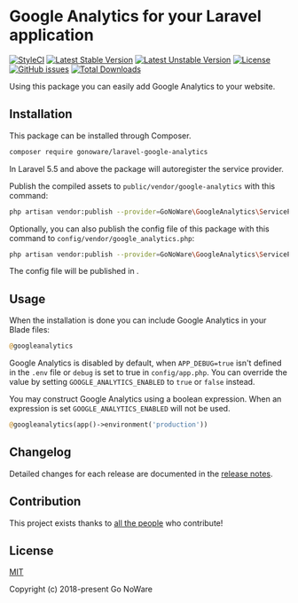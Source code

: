 # Google Analytics for your Laravel application
[![StyleCI](https://github.styleci.io/repos/144772780/shield)](https://github.styleci.io/repos/144772780)
[![Latest Stable Version](https://poser.pugx.org/gonoware/laravel-google-analytics/v/stable?format=flat-square)](https://packagist.org/packages/gonoware/laravel-google-analytics)
[![Latest Unstable Version](https://poser.pugx.org/gonoware/laravel-google-analytics/v/unstable?format=flat-square)](https://packagist.org/packages/gonoware/laravel-google-analytics)
[![License](https://poser.pugx.org/gonoware/laravel-google-analytics/license?format=flat-square)](https://packagist.org/packages/gonoware/laravel-google-analytics)
[![GitHub issues](https://img.shields.io/github/issues/gonoware/laravel-google-analytics.svg?style=flat-square)](https://github.com/gonoware/laravel-google-analytics/issues)
[![Total Downloads](https://poser.pugx.org/gonoware/laravel-google-analytics/downloads?format=flat-square)](https://packagist.org/packages/gonoware/laravel-google-analytics)

Using this package you can easily add Google Analytics to your website.


## Installation
This package can be installed through Composer.
```bash
composer require gonoware/laravel-google-analytics
```
In Laravel 5.5 and above the package will autoregister the service provider. 


Publish the compiled assets to `public/vendor/google-analytics` with this command:
```bash
php artisan vendor:publish --provider=GoNoWare\GoogleAnalytics\ServiceProvider --tag=public
```


Optionally, you can also publish the config file of this package with this command to `config/vendor/google_analytics.php`:
```bash
php artisan vendor:publish --provider=GoNoWare\GoogleAnalytics\ServiceProvider --tag=config
```
The config file will be published in .


## Usage
When the installation is done you can include Google Analytics in your Blade files:
```php
@googleanalytics
```
Google Analytics is disabled by default, when `APP_DEBUG=true` isn't defined in the 
`.env` file or `debug` is set to true in `config/app.php`.
You can override the value by setting `GOOGLE_ANALYTICS_ENABLED` to `true` or `false` instead.

You may construct Google Analytics using a boolean expression. When an expression is set
 `GOOGLE_ANALYTICS_ENABLED` will not be used.
```php
@googleanalytics(app()->environment('production'))
```


## Changelog
Detailed changes for each release are documented in the [release notes](https://github.com/gonoware/laravel-google-analytics/releases).


## Contribution
This project exists thanks to [all the people](https://github.com/gonoware/laravel-google-analytics/graphs/contributors) who contribute!


## License
[MIT](https://github.com/gonoware/laravel-google-analytics/blob/master/LICENSE)
 
Copyright (c) 2018-present Go NoWare
 
